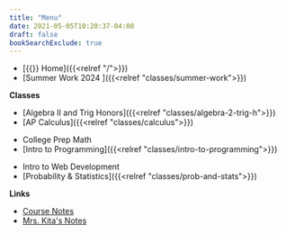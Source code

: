 ```yaml
---
title: "Menu"
date: 2021-05-05T10:20:37-04:00
draft: false
bookSearchExclude: true
---
```


- [{{<fa fas fa-home>}} Home]({{<relref "/">}})
- [Summer Work 2024 ]({{<relref "classes/summer-work">}})

**Classes**
- [Algebra II and Trig Honors]({{<relref "classes/algebra-2-trig-h">}})
- [AP Calculus]({{<relref "classes/calculus">}})
<!--- [College Prep Math]({{/*<relref "classes/college-prep-math">*/}})-->
- College Prep Math
- [Intro to Programming]({{<relref "classes/intro-to-programming">}})
<!--- [Intro to Web Development]({{/*<relref "classes/intro-to-web-dev">*/}})-->
- Intro to Web Development
- [Probability & Statistics]({{<relref "classes/prob-and-stats">}})

**Links**
- [Course Notes](https://wkurzius.github.io/textbook-notes/)
- [Mrs. Kita's Notes](https://wkurzius.github.io/kita-notes/)

<!--
[{{<fa fab fa-github-square fa-lg>}}](https://www.github.com/wkurzius)
[{{<fa fab fa-youtube-square fa-lg>}}](https://www.youtube.com/c/MrKurziusVideos)
-->

